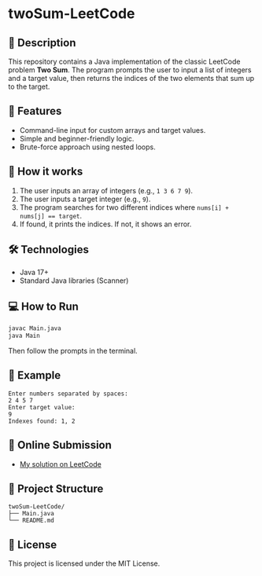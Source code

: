 # twoSum-LeetCode

## 📌 Description

This repository contains a Java implementation of the classic LeetCode problem **Two Sum**. The program prompts the user to input a list of integers and a target value, then returns the indices of the two elements that sum up to the target.

## 🚀 Features

- Command-line input for custom arrays and target values.
- Simple and beginner-friendly logic.
- Brute-force approach using nested loops.

## 🧠 How it works

1. The user inputs an array of integers (e.g., `1 3 6 7 9`).
2. The user inputs a target integer (e.g., `9`).
3. The program searches for two different indices where `nums[i] + nums[j] == target`.
4. If found, it prints the indices. If not, it shows an error.

## 🛠️ Technologies

- Java 17+
- Standard Java libraries (Scanner)

## 💻 How to Run

```bash
javac Main.java
java Main
```

Then follow the prompts in the terminal.

## 📎 Example

```
Enter numbers separated by spaces:
2 4 5 7
Enter target value:
9
Indexes found: 1, 2
```

## 🔗 Online Submission

- [My solution on LeetCode](https://leetcode.com/problems/two-sum/submissions/1651126541)

## 📂 Project Structure

```
twoSum-LeetCode/
├── Main.java
└── README.md
```

## 📄 License

This project is licensed under the MIT License.
